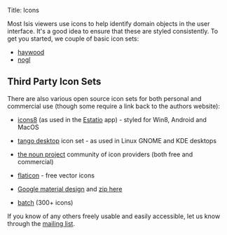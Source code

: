 Title: Icons

[//]: # (content copied to _user-guide_xxx)

Most Isis viewers use icons to help identify domain objects in the user interface.  It's a good idea to ensure that these are styled consistently.  To get you started, we couple of basic icon sets:

* [haywood](https://github.com/apache/isis/blob/master/src/site/resources/images/icons/haywood.zip?raw=true)
* [nogl](https://github.com/apache/isis/blob/master/src/site/resources/images/icons/nogl.zip?raw=true)


## Third Party Icon Sets

There are also various open source icon sets for both personal and commercial use (though some require a link back to the authors website):

* [icons8](http://icons8.com/) (as used in the [Estatio](../powered-by/powered-by.html) app) - styled for Win8, Android and MacOS

* [tango desktop](http://tango.freedesktop.org/Tango_Icon_Library) icon set - as used in Linux GNOME and KDE desktops

* [the noun project](http://thenounproject.com/) community of icon providers (both free and commercial)

* [flaticon](http://www.flaticon.com/) - free vector icons

* [Google material design](http://google.github.io/material-design-icons/) and [zip here](http://www.google.com/design/spec/resources/sticker-sheets.html#)

* [batch](http://adamwhitcroft.com/batch/) (300+ icons)


If you know of any others freely usable and easily accessible, let us know through the [mailing list](../../support.html).